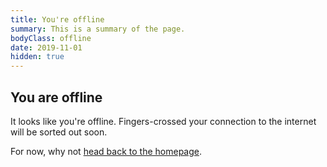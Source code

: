 ```yaml
---
title: You're offline
summary: This is a summary of the page.
bodyClass: offline
date: 2019-11-01
hidden: true
---
```


## You are offline

It looks like you're offline. Fingers-crossed your connection to the internet will be sorted out soon.

For now, why not <a href="{{ '/' | url }}">head back to the homepage</a>.
